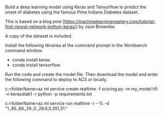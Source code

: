 
Build a deep learning model using Keras and Tensorflow to predict the onset of diabetes using the famous Pima Indians Diabetes dataset.

This is based on a blog post [https://machinelearningmastery.com/tutorial-first-neural-network-python-keras/] by Json Brownlee.

A copy of the dataset is included. 

Install the following libraries at the command prompt in the Workbench command window:

- conda install keras
- conda install tensorflow

Run the code and create the model file. Then download the model and enter the following command to deploy to ACS or locally.

c:\<folderName>az ml service create realtime -f scoring.py -m my_model.h5 -n kerasdiab1 -r python -p requirements.txt

c:\<folderName>az ml service run realtime -i <sevice id> --% -d "1.,85.,66.,29.,0.,26.6,0.351,31."


